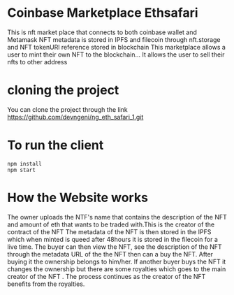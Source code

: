 # Coinbase Marketplace Ethsafari

This is nft market place that connects to both coinbase wallet and Metamask
NFT metadata is stored in IPFS and filecoin through nft.storage and NFT tokenURl reference stored in blockchain
This marketplace allows a user to mint their own NFT to the blockchain... It allows the user to sell their nfts to other address


# cloning the project

You can clone the project through the link https://github.com/devngeni/ng_eth_safari_1.git

# To run the client

```shell
npm install
npm start
```


# How the Website works

The owner uploads the NTF's name that contains the description of the NFT
and amount of eth that wants to be traded with.This is the creator of the contract of the NFT
The metadata of the NFT is then stored in the IPFS which when minted is queed after 48hours it is stored in the filecoin for a live time.
The buyer can then view the NFT, see the description of the NFT through the metadata URL of the the NFT then can a buy the NFT.
After buying it the ownership belongs to him/her.
If another buyer buys the NFT it changes the ownership but there are some royalties which goes to the main creator of the NFT .
The process continues as the creator of the NFT benefits from the royalties.

